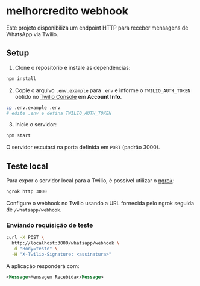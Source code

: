 # melhorcredito webhook

Este projeto disponibiliza um endpoint HTTP para receber mensagens de WhatsApp via Twilio.

## Setup

1. Clone o repositório e instale as dependências:

```bash
npm install
```

2. Copie o arquivo `.env.example` para `.env` e informe o `TWILIO_AUTH_TOKEN` obtido no [Twilio Console](https://console.twilio.com/) em **Account Info**.

```bash
cp .env.example .env
# edite .env e defina TWILIO_AUTH_TOKEN
```

3. Inicie o servidor:

```bash
npm start
```

O servidor escutará na porta definida em `PORT` (padrão 3000).

## Teste local

Para expor o servidor local para a Twilio, é possível utilizar o [ngrok](https://ngrok.com/):

```bash
ngrok http 3000
```

Configure o webhook no Twilio usando a URL fornecida pelo ngrok seguida de `/whatsapp/webhook`.

### Enviando requisição de teste

```bash
curl -X POST \
  http://localhost:3000/whatsapp/webhook \
  -d "Body=teste" \
  -H "X-Twilio-Signature: <assinatura>"
```

A aplicação responderá com:

```xml
<Message>Mensagem Recebida</Message>
```
